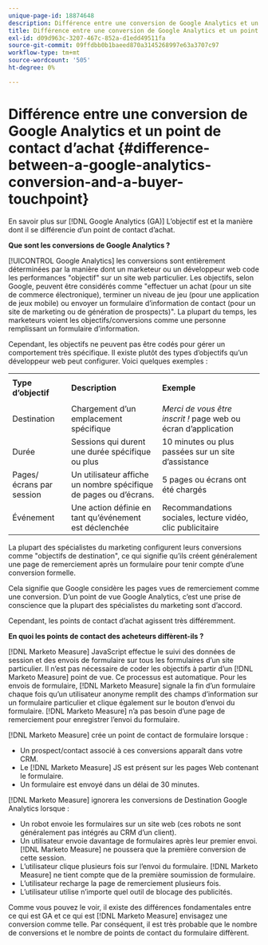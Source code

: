 ```yaml
---
unique-page-id: 18874648
description: Différence entre une conversion de Google Analytics et un point de contact d’achat - [!DNL Marketo Measure] - Documentation du produit
title: Différence entre une conversion de Google Analytics et un point de contact d’achat
exl-id: d09d963c-3207-467c-852a-d1edd49511fa
source-git-commit: 09ffdbb0b1baeed870a3145268997e63a3707c97
workflow-type: tm+mt
source-wordcount: '505'
ht-degree: 0%

---
```


# Différence entre une conversion de Google Analytics et un point de contact d’achat {#difference-between-a-google-analytics-conversion-and-a-buyer-touchpoint}

En savoir plus sur [!DNL Google Analytics (GA)] L’objectif est et la manière dont il se différencie d’un point de contact d’achat.

**Que sont les conversions de Google Analytics ?**

[!UICONTROL Google Analytics] les conversions sont entièrement déterminées par la manière dont un marketeur ou un développeur web code les performances &quot;objectif&quot; sur un site web particulier. Les objectifs, selon Google, peuvent être considérés comme &quot;effectuer un achat (pour un site de commerce électronique), terminer un niveau de jeu (pour une application de jeux mobile) ou envoyer un formulaire d’information de contact (pour un site de marketing ou de génération de prospects)&quot;. La plupart du temps, les marketeurs voient les objectifs/conversions comme une personne remplissant un formulaire d’information.

Cependant, les objectifs ne peuvent pas être codés pour gérer un comportement très spécifique. Il existe plutôt des types d’objectifs qu’un développeur web peut configurer. Voici quelques exemples :

<table> 
 <colgroup> 
  <col> 
  <col> 
  <col> 
 </colgroup> 
 <tbody> 
  <tr> 
   <td><strong>Type d’objectif</strong></td> 
   <td><p><strong>Description</strong></p></td> 
   <td><strong>Exemple</strong></td> 
  </tr> 
  <tr> 
   <td><p>Destination</p></td> 
   <td>Chargement d’un emplacement spécifique</td> 
   <td><em>Merci de vous être inscrit !</em> page web ou écran d’application</td> 
  </tr> 
  <tr> 
   <td>Durée</td> 
   <td>Sessions qui durent une durée spécifique ou plus</td> 
   <td>10 minutes ou plus passées sur un site d’assistance</td> 
  </tr> 
  <tr> 
   <td>Pages/écrans par session</td> 
   <td>Un utilisateur affiche un nombre spécifique de pages ou d’écrans.</td> 
   <td>5 pages ou écrans ont été chargés</td> 
  </tr> 
  <tr> 
   <td>Événement</td> 
   <td>Une action définie en tant qu’événement est déclenchée</td> 
   <td>Recommandations sociales, lecture vidéo, clic publicitaire</td> 
  </tr> 
 </tbody> 
</table>

La plupart des spécialistes du marketing configurent leurs conversions comme &quot;objectifs de destination&quot;, ce qui signifie qu’ils créent généralement une page de remerciement après un formulaire pour tenir compte d’une conversion formelle.

Cela signifie que Google considère les pages vues de remerciement comme une conversion. D’un point de vue Google Analytics, c’est une prise de conscience que la plupart des spécialistes du marketing sont d’accord.

Cependant, les points de contact d’achat agissent très différemment.

**En quoi les points de contact des acheteurs diffèrent-ils ?**

[!DNL Marketo Measure] JavaScript effectue le suivi des données de session et des envois de formulaire sur tous les formulaires d’un site particulier. Il n’est pas nécessaire de coder les objectifs à partir d’un [!DNL Marketo Measure] point de vue. Ce processus est automatique. Pour les envois de formulaire, [!DNL Marketo Measure] signale la fin d’un formulaire chaque fois qu’un utilisateur anonyme remplit des champs d’information sur un formulaire particulier et clique également sur le bouton d’envoi du formulaire. [!DNL Marketo Measure] n’a pas besoin d’une page de remerciement pour enregistrer l’envoi du formulaire.

[!DNL Marketo Measure] crée un point de contact de formulaire lorsque :

* Un prospect/contact associé à ces conversions apparaît dans votre CRM.
* Le [!DNL Marketo Measure] JS est présent sur les pages Web contenant le formulaire.
* Un formulaire est envoyé dans un délai de 30 minutes.

[!DNL Marketo Measure] ignorera les conversions de Destination Google Analytics lorsque :

* Un robot envoie les formulaires sur un site web (ces robots ne sont généralement pas intégrés au CRM d’un client).
* Un utilisateur envoie davantage de formulaires après leur premier envoi. [!DNL Marketo Measure] ne poussera que la première conversion de cette session.
* L’utilisateur clique plusieurs fois sur l’envoi du formulaire. [!DNL Marketo Measure] ne tient compte que de la première soumission de formulaire.
* L’utilisateur recharge la page de remerciement plusieurs fois.
* L’utilisateur utilise n’importe quel outil de blocage des publicités.

Comme vous pouvez le voir, il existe des différences fondamentales entre ce qui est GA et ce qui est [!DNL Marketo Measure] envisagez une conversion comme telle. Par conséquent, il est très probable que le nombre de conversions et le nombre de points de contact du formulaire diffèrent.
